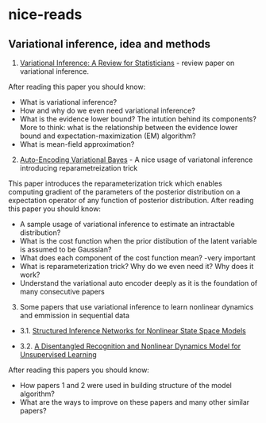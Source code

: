 # nice-reads

## Variational inference, idea and methods 
1. [Variational Inference: A Review for Statisticians](https://arxiv.org/pdf/1601.00670.pdf) - review paper on variational inference. 

After reading this paper you should know:
* What is variational inference?
* How and why do we even need variational inference?
* What is the evidence lower bound? The intution behind its components? More to think: what is the relationship between the evidence lower bound and expectation-maximization (EM) algorithm?
* What is mean-field approximation?

2. [Auto-Encoding Variational Bayes](https://arxiv.org/pdf/1312.6114.pdf) - A nice usage of variatonal inference introducing reparametreization trick

This paper introduces the reparameterization trick which enables computing gradient of the parameters of the posterior distribution on a expectation operator of any function of posterior distribution. After reading this paper you should know:

* A sample usage of variational inference to estimate an intractable distribution?
* What is the cost function when the prior distibution of the latent variable is assumed to be Gaussian?
* What does each component of the cost function mean? -very important
* What is reparameterization trick? Why do we even need it? Why does it work?
* Understand the variational auto encoder deeply as it is the foundation of many consecutive papers 

3. Some papers that use variational inference to learn nonlinear dynamics and emmission in sequential data

 - 3.1. [Structured Inference Networks for Nonlinear State Space Models](https://arxiv.org/pdf/1609.09869.pdf)

 - 3.2. [A Disentangled Recognition and Nonlinear Dynamics Model for Unsupervised Learning](https://arxiv.org/pdf/1710.05741.pdf)

After reading this papers you should know:

* How papers 1 and 2 were used in building structure of the model algorithm?
* What are the ways to improve on these papers and many other similar papers?
